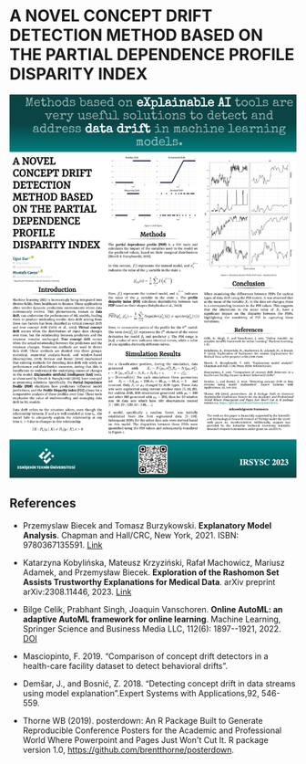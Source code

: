 # A NOVEL CONCEPT DRIFT DETECTION METHOD BASED ON THE PARTIAL DEPENDENCE PROFILE DISPARITY INDEX

![](poster/poster_readme.png)




## References

- Przemyslaw Biecek and Tomasz Burzykowski. **Explanatory Model Analysis**. Chapman and Hall/CRC, New York, 2021. ISBN: 9780367135591. [Link](https://pbiecek.github.io/ema/)

- Katarzyna Kobylińska, Mateusz Krzyziński, Rafał Machowicz, Mariusz Adamek, and Przemysław Biecek. **Exploration of the Rashomon Set Assists Trustworthy Explanations for Medical Data**. arXiv preprint arXiv:2308.11446, 2023. [Link](https://arxiv.org/abs/2308.11446)

- Bilge Celik, Prabhant Singh, Joaquin Vanschoren. **Online AutoML: an adaptive AutoML framework for online learning**. Machine Learning, Springer Science and Business Media LLC, 112(6): 1897--1921, 2022. [DOI](https://doi.org/10.1007%2Fs10994-022-06262-0)

- Masciopinto, F. 2019. “Comparison of concept drift detectors in a health-care facility dataset to detect behavioral drifts”.

- Demšar, J., and Bosnić, Z. 2018. “Detecting concept drift in data streams using model explanation”.Expert Systems with Applications,92, 546-559.

- Thorne WB (2019). posterdown: An R Package Built to Generate Reproducible Conference  Posters for the Academic and Professional World Where Powerpoint and  Pages Just Won't Cut It. R package version 1.0, https://github.com/brentthorne/posterdown. 
